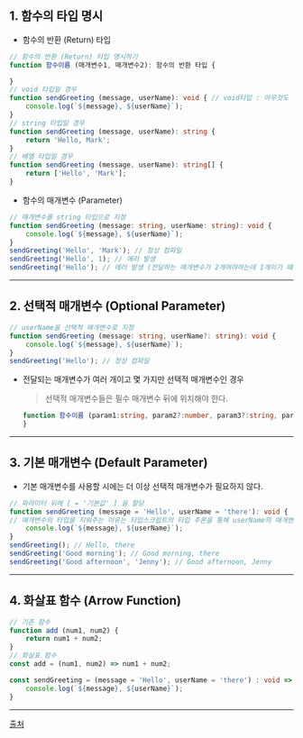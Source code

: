 ## 1. 함수의 타입 명시
  - 함수의 반환 (Return) 타입
  ```typescript
  // 함수의 반환 (Return) 타입 명시하기
  function 함수이름 (매개변수1, 매개변수2): 함수의 반환 타입 {
  
  }
  // void 타입일 경우
  function sendGreeting (message, userName): void { // void타입 : 아무것도 반환하지 않는 함수의 반환 값으로만 사용될 수 있는 타입
      console.log(`${message}, ${userName}`);
  }
  // string 타입일 경우
  function sendGreeting (message, userName): string {
      return 'Hello, Mark';
  }
  // 배열 타입일 경우
  function sendGreeting (message, userName): string[] {
      return ['Hello', 'Mark'];
  }
  ```
  
  - 함수의 매개변수 (Parameter)
  ```typescript
  // 매개변수를 string 타입으로 지정
  function sendGreeting (message: string, userName: string): void {
      console.log(`${message}, ${userName}`);
  }
  sendGreeting('Hello', 'Mark'); // 정상 컴파일
  sendGreeting('Hello', 1); // 에러 발생
  sendGreeting('Hello'); // 에러 발생 (전달하는 매개변수가 2개여야하는데 1개이기 때문 : 선택적 매개변수로 해결 가능)
  ```
------------------
## 2. 선택적 매개변수 (Optional Parameter)
```typescript
// userName을 선택적 매개변수로 지정
function sendGreeting (message: string, userName?: string): void {
    console.log(`${message}, ${userName}`);
}
sendGreeting('Hello'); // 정상 컴파일
```
  - 전달되는 매개변수가 여러 개이고 몇 가지만 선택적 매개변수인 경우  
    > 선택적 매개변수들은 필수 매개변수 뒤에 위치해야 한다.  
    ```typescript
    function 함수이름 (param1:string, param2?:number, param3?:string, param4?:string): void {
    }
    
    ```
------------------
## 3. 기본 매개변수 (Default Parameter)
  - 기본 매개변수를 사용할 시에는 더 이상 선택적 매개변수가 필요하지 않다.
```typescript
// 파라미터 뒤에 [ = '기본값' ] 을 할당
function sendGreeting (message = 'Hello', userName = 'there'): void { 
// 매개변수의 타입을 지워주는 이유는 타입스크립트의 타입 추론을 통해 userName의 매개변수 타입이 string값임을 알게 되기 때문이다.
    console.log(`${message}, ${userName}`);
}
sendGreeting(); // Hello, there
sendGreeting('Good morning'); // Good morning, there
sendGreeting('Good afternoon', 'Jenny'); // Good afternoon, Jenny
```
------------------
## 4. 화살표 함수 (Arrow Function)
```typescript
// 기존 함수
function add (num1, num2) {
    return num1 + num2;
}
// 화살표 함수
const add = (num1, num2) => num1 + num2;

```
```typescript
const sendGreeting = (message = 'Hello', userName = 'there') : void => { // 한 줄일 경우 괄호 생략 가능
    console.log(`${message}, ${userName}`); 
}

```
------------------

[출처](https://www.youtube.com/watch?v=SVtqhpboxGw&list=PLJf6aFJoJtbUXW6T4lPUk7C66yEneX7MN&index=8)
